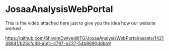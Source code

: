 # JosaaAnalysisWebPortal
This is the video attached here just to give you the idea how our website worked .


https://github.com/ShivamDwivediIITG/JosaaAnalysisWebPortal/assets/142148841/b23cfc48-abfc-4797-b237-54b8690ddbb9

